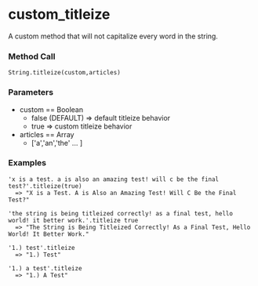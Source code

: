 # custom_titleize
A custom method that will not capitalize every word in the string.
### Method Call
```
String.titleize(custom,articles)
```
### Parameters
  - custom == Boolean
    - false (DEFAULT) => default titleize behavior
    - true => custom titleize behavior
  - articles == Array
    - ['a','an','the' ... ]
    
### Examples
```
'x is a test. a is also an amazing test! will c be the final test?'.titleize(true)
  => "X is a Test. A is Also an Amazing Test! Will C Be the Final Test?" 
```
```
'the string is being titleized correctly! as a final test, hello world! it better work.'.titleize true
  => "The String is Being Titleized Correctly! As a Final Test, Hello World! It Better Work." 
```
```
'1.) test'.titleize
  => "1.) Test" 
```
```
'1.) a test'.titleize
  => "1.) A Test" 
  ```
